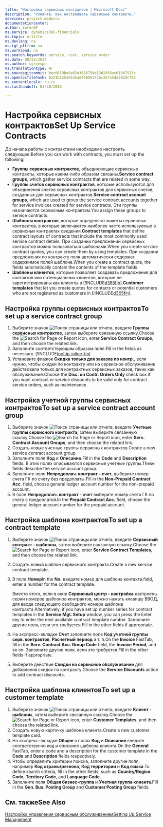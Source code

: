 ```yaml
---
title: "Настройка сервисных контрактов | Microsoft Docs"
description: "Узнайте, как настраивать сервисные контракты."
services: project-madeira
documentationcenter: 
author: SorenGP
ms.service: dynamics365-financials
ms.topic: article
ms.devlang: na
ms.tgt_pltfrm: na
ms.workload: na
ms.search.keywords: service, cost, service order
ms.date: 08/22/2017
ms.author: sgroespe
ms.translationtype: HT
ms.sourcegitcommit: bec0619be0a65e3625759e13d2866ac615d7513c
ms.openlocfilehash: b221b125a65dbad46b56172bc267a5da382dc765
ms.contentlocale: ru-ru
ms.lasthandoff: 01/30/2018

---
```


# <a name="set-up-service-contracts"></a><span data-ttu-id="75faa-103">Настройка сервисных контрактов</span><span class="sxs-lookup"><span data-stu-id="75faa-103">Set Up Service Contracts</span></span>
<span data-ttu-id="75faa-104">До начала работы с контрактами необходимо настроить следующее:</span><span class="sxs-lookup"><span data-stu-id="75faa-104">Before you can work with contracts, you must set up the following:</span></span> 

* <span data-ttu-id="75faa-105">**Группы сервисных контрактов**, объединяющие сервисные контракты, которые каким-либо образом связаны.</span><span class="sxs-lookup"><span data-stu-id="75faa-105">**Service contract groups**, which gather service contracts that are related in some way.</span></span>
* <span data-ttu-id="75faa-106">**Группы счетов сервисных контрактов**, которые используются для объединения счетов сервисных контрактов для сервисных счетов, созданных для сервисных контрактов.</span><span class="sxs-lookup"><span data-stu-id="75faa-106">**Service contract account groups**, which are used to group the service contract accounts together for service invoices created for service contracts.</span></span> <span data-ttu-id="75faa-107">Эти группы назначаются сервисным контрактам.</span><span class="sxs-lookup"><span data-stu-id="75faa-107">You assign these groups to service contracts.</span></span>  
* <span data-ttu-id="75faa-108">**Шаблоны контрактов**, которые определяют макеты сервисных контрактов, в которые включаются наиболее часто используемые в сервисных контрактах сведения.</span><span class="sxs-lookup"><span data-stu-id="75faa-108">**Contract templates** that define contract layouts of contracts that include the most commonly used service contract details.</span></span> <span data-ttu-id="75faa-109">При создании предложений сервисных контрактов можно пользоваться шаблонами.</span><span class="sxs-lookup"><span data-stu-id="75faa-109">When you create service contract quotes, you can create them by using templates.</span></span> <span data-ttu-id="75faa-110">При создании предложения по контракту поля автоматически содержат содержимое полей шаблона.</span><span class="sxs-lookup"><span data-stu-id="75faa-110">When you create a contract quote, the fields automatically contain the contents of the template fields.</span></span>
* <span data-ttu-id="75faa-111">**Шаблоны клиентов**, которые позволяет создавать предложения для контактов или потенциальных клиентов, которые не зарегистрированы как клиенты в [!INCLUDE[d365fin](includes/d365fin_md.md)].</span><span class="sxs-lookup"><span data-stu-id="75faa-111">**Customer templates** that let you create quotes for contacts or potential customers who are not registered as customers in [!INCLUDE[d365fin](includes/d365fin_md.md)].</span></span>  

## <a name="to-set-up-a-service-contract-group"></a><span data-ttu-id="75faa-112">Настройка группы сервисных контрактов</span><span class="sxs-lookup"><span data-stu-id="75faa-112">To set up a service contract group</span></span>  
1. <span data-ttu-id="75faa-113">Выберите значок ![Поиск страницы или отчета](media/ui-search/search_small.png "Значок поиска страницы или отчета"), введите **Группы сервисных контрактов**, затем выберите связанную ссылку.</span><span class="sxs-lookup"><span data-stu-id="75faa-113">Choose the ![Search for Page or Report](media/ui-search/search_small.png "Search for Page or Report icon") icon, enter **Service Contract Groups**, and then choose the related link.</span></span>  
2. <span data-ttu-id="75faa-114">Заполните соответствующим образом поля.</span><span class="sxs-lookup"><span data-stu-id="75faa-114">Fill in the fields as necessary.</span></span> [!INCLUDE[tooltip-inline-tip](includes/tooltip-inline-tip_md.md)]
3. <span data-ttu-id="75faa-115">Установите флажок **Скидка только для заказов по контр.**, если нужно, чтобы скидки по контракту или на сервисное обслуживание действовали только для контрактных сервисных заказов, таких как обслуживание.</span><span class="sxs-lookup"><span data-stu-id="75faa-115">Choose the **Disc. on Contr. Orders Only** check box if you want contract or service discounts to be valid only for contract service orders, such as maintenance.</span></span>  

## <a name="to-set-up-a-service-contract-account-group"></a><span data-ttu-id="75faa-116">Настройка учетной группы сервисных контрактов</span><span class="sxs-lookup"><span data-stu-id="75faa-116">To set up a service contract account group</span></span>  
1. <span data-ttu-id="75faa-117">Выберите значок ![Поиск страницы или отчета](media/ui-search/search_small.png "Значок поиска страницы или отчета"), введите **Учетные группы сервисного контракта**, затем выберите связанную ссылку.</span><span class="sxs-lookup"><span data-stu-id="75faa-117">Choose the ![Search for Page or Report](media/ui-search/search_small.png "Search for Page or Report icon") icon, enter **Serv. Contract Account Groups**, and then choose the related link.</span></span>  
2. <span data-ttu-id="75faa-118">Создать новые учетные группы сервисных контрактов.</span><span class="sxs-lookup"><span data-stu-id="75faa-118">Create a new service contract account group.</span></span>   
3. <span data-ttu-id="75faa-119">Заполните поля **Код** и **Описание**.</span><span class="sxs-lookup"><span data-stu-id="75faa-119">Fill in the **Code** and **Description** fields.</span></span> <span data-ttu-id="75faa-120">В этих полях описываются сервисные учетные группы.</span><span class="sxs-lookup"><span data-stu-id="75faa-120">These fields describe the service account group.</span></span>  
4. <span data-ttu-id="75faa-121">Заполните поле **Непредоплач. контракт - счет**, выберите номер счета ГК по счету без предоплаты.</span><span class="sxs-lookup"><span data-stu-id="75faa-121">Fill in the **Non-Prepaid Contract Acc.** field, choose general ledger account number for the non-prepaid account.</span></span>  
5. <span data-ttu-id="75faa-122">В поле **Непредоплач. контракт - счет** выберите номер счета ГК по счету с предоплатой.</span><span class="sxs-lookup"><span data-stu-id="75faa-122">In the **Prepaid Contract Acc.** field, choose the general ledger account number for the prepaid account.</span></span>  

## <a name="to-set-up-a-contract-template"></a><span data-ttu-id="75faa-123">Настройка шаблона контрактов</span><span class="sxs-lookup"><span data-stu-id="75faa-123">To set up a contract template</span></span>  
1. <span data-ttu-id="75faa-124">Выберите значок ![Поиск страницы или отчета](media/ui-search/search_small.png "Значок поиска страницы или отчета"), введите **Сервисный контракт - шаблоны**, затем выберите связанную ссылку.</span><span class="sxs-lookup"><span data-stu-id="75faa-124">Choose the ![Search for Page or Report](media/ui-search/search_small.png "Search for Page or Report icon") icon, enter **Service Contract Templates**, and then choose the related link.</span></span>  
2. <span data-ttu-id="75faa-125">Создать новый шаблон сервисного контракта.</span><span class="sxs-lookup"><span data-stu-id="75faa-125">Create a new service contract template.</span></span>  
3. <span data-ttu-id="75faa-126">В поле **Номер**</span><span class="sxs-lookup"><span data-stu-id="75faa-126">In the **No.**</span></span> <span data-ttu-id="75faa-127">введите номер для шаблона контакта.</span><span class="sxs-lookup"><span data-stu-id="75faa-127">field, enter a number for the contract template.</span></span>  
  
     <span data-ttu-id="75faa-128">Вместо этого, если в окне **Сервисный центр - настройка** настроены серии номеров шаблонов контрактов, можно нажать клавишу ВВОД, для ввода следующего свободного номера шаблона контракта.</span><span class="sxs-lookup"><span data-stu-id="75faa-128">Alternatively, if you have set up number series for contract templates in the **Service Mgt. Setup** window, you can press the Enter key to enter the next available contract template number.</span></span> <span data-ttu-id="75faa-129">Заполните другие поля, если это требуется.</span><span class="sxs-lookup"><span data-stu-id="75faa-129">Fill in the other fields if appropriate.</span></span>  
  
4. <span data-ttu-id="75faa-130">На экспресс-вкладке **Счет** заполните поле **Код учетной группы серв. контрактов**, **Расчетный период** и т. п.</span><span class="sxs-lookup"><span data-stu-id="75faa-130">On the **Invoice** FastTab, fill in the **Serv. Contract Acc. Group Code** field, the **Invoice Period**, and so on.</span></span> <span data-ttu-id="75faa-131">Заполните другие поля, если это требуется.</span><span class="sxs-lookup"><span data-stu-id="75faa-131">Fill in the other fields if appropriate.</span></span>  
5. <span data-ttu-id="75faa-132">Выберите действие **Скидки на сервисное обслуживание** для добавления скидок по контракту.</span><span class="sxs-lookup"><span data-stu-id="75faa-132">Choose the **Service Discounts** action to add contract discounts.</span></span>  

## <a name="to-set-up-a-customer-template"></a><span data-ttu-id="75faa-133">Настройка шаблона клиентов</span><span class="sxs-lookup"><span data-stu-id="75faa-133">To set up a customer template</span></span>  
1. <span data-ttu-id="75faa-134">Выберите значок ![Поиск страницы или отчета](media/ui-search/search_small.png "Значок поиска страницы или отчета"), введите **Клиент - шаблоны**, затем выберите связанную ссылку.</span><span class="sxs-lookup"><span data-stu-id="75faa-134">Choose the ![Search for Page or Report](media/ui-search/search_small.png "Search for Page or Report icon") icon, enter **Customer Templates**, and then choose the related link.</span></span>  
2. <span data-ttu-id="75faa-135">Создать новую карточку шаблона клиента.</span><span class="sxs-lookup"><span data-stu-id="75faa-135">Create a new customer template card.</span></span>  
3. <span data-ttu-id="75faa-136">На экспресс-вкладке **Общее** в полях **Код** и **Описание** введите соответственно код и описание шаблона клиента.</span><span class="sxs-lookup"><span data-stu-id="75faa-136">On the **General** FastTab, enter a code and a description for the customer template in the **Code** and **Description** fields respectively.</span></span> 
4. <span data-ttu-id="75faa-137">Чтобы определить критерии поиска, заполните другие поля, например **Код страны/региона**, **Код территории** и **Код языка**.</span><span class="sxs-lookup"><span data-stu-id="75faa-137">To define search criteria, fill in the other fields, such as **Country/Region Code**, **Territory Code**, and **Language Code**.</span></span>  
5. <span data-ttu-id="75faa-138">Заполните поля **Общая бизнес-группа** и **Учетная группа клиента**.</span><span class="sxs-lookup"><span data-stu-id="75faa-138">Fill in the **Gen. Bus. Posting Group** and **Customer Posting Group** fields.</span></span>  

## <a name="see-also"></a><span data-ttu-id="75faa-139">См. также</span><span class="sxs-lookup"><span data-stu-id="75faa-139">See Also</span></span>
[<span data-ttu-id="75faa-140">Настройка управления сервисным обслуживанием</span><span class="sxs-lookup"><span data-stu-id="75faa-140">Setting Up Service Management</span></span>](service-setup-service.md)
